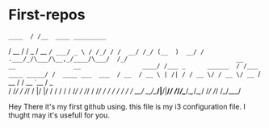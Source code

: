 # First-repos
 
    ____  / /__  ____ _________ 
   / __ \/ / _ \/ __ `/ ___/ _ \
  / /_/ / /  __/ /_/ (__  )  __/
 / .___/_/\___/\__,_/____/\___/ 
/_/                             
       __                    __                __                
  ____/ /___ _      ______  / /___  ____ _____/ /  ____ ___  ___ 
 / __  / __ \ | /| / / __ \/ / __ \/ __ `/ __  /  / __ `__ \/ _ \
/ /_/ / /_/ / |/ |/ / / / / / /_/ / /_/ / /_/ /  / / / / / /  __/
\__,_/\____/|__/|__/_/ /_/_/\____/\__,_/\__,_/  /_/ /_/ /_/\___/ 



                                                                 


Hey There it's my first github using.
this file is my i3 configuration file.
I thught may it's usefull for you.
